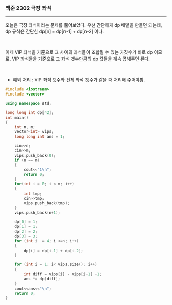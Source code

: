 ### 백준 2302 극장 좌석

---

오늘은 극장 좌석이라는 문제를 풀어보았다. 우선 간단하게 dp 배열을 만들면 되는데, dp 규칙은 간단한 dp[n] = dp[n-1] + dp[n-2] 이다.

<br>

이제 VIP 좌석을 기준으로 그 사이의 좌석들이 조합될 수 있는 가짓수가 바로 dp 이므로,
VIP 좌석들을 기준으로 그 좌석 갯수만큼의 dp 값들을 계속 곱해주면 된다.

<br>

- 예외 처리 : VIP 좌석 갯수와 전체 좌석 갯수가 같을 때 처리해 주어야함.

```CPP
#include <iostream>
#include <vector>

using namespace std;

long long int dp[42];
int main()
{
    int n, m;
    vector<int> vips;
    long long int ans = 1;

    cin>>n;
    cin>>m;
    vips.push_back(0);
    if (n == m)
    {
        cout<<"1\n";
        return 0;
    }
    for(int i = 0; i < m; i++)
    {
        int tmp;
        cin>>tmp;
        vips.push_back(tmp);
    }
    vips.push_back(n+1);

    dp[0] = 1;
    dp[1] = 1;
    dp[2] = 2;
    dp[3] = 3;
    for (int i  = 4; i <=n; i++)
    {
        dp[i] = dp[i-1] + dp[i-2];
    }

    for (int i = 1; i< vips.size(); i++)
    {
        int diff = vips[i] - vips[i-1] -1;
        ans *= dp[diff];
    }
    cout<<ans<<"\n";
    return 0;
}

```